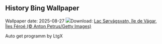 ## History Bing Wallpaper
Wallpaper date: 2025-08-27
![](https://www.bing.com/th?id=OHR.FaroeLake_FR-FR9783963301_UHD.jpg&w=1000)Download: [Lac Sørvágsvatn, île de Vágar, Îles Féroé (© Anton Petrus/Getty Images)](https://www.bing.com/th?id=OHR.FaroeLake_FR-FR9783963301_UHD.jpg)

Auto get programm by LtgX
